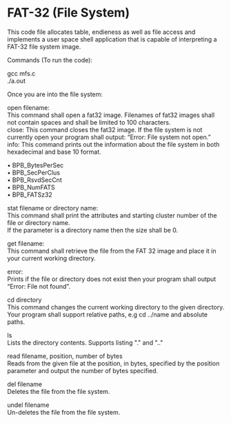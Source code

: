 # FAT-32 (File System)

This code file allocates table, endieness as well as file access and implements a user space shell application that is capable of interpreting a FAT-32 file system image. <br />

Commands (To run the code):

gcc mfs.c <br />
./a.out <br />

Once you are into the file system: <br />

open filename: <br />
This command shall open a fat32 image. Filenames of fat32 images shall not contain spaces and shall be limited to 100 characters.<br />
close: This command closes the fat32 image. If the file system is not currently open your program shall output: “Error: File system not open.” <br /> 
info: This command prints out the information about the file system in both hexadecimal and base 10 format. <br />
  
• BPB_BytesPerSec <br />
• BPB_SecPerClus <br />
• BPB_RsvdSecCnt <br />
• BPB_NumFATS <br />
• BPB_FATSz32 <br />
  
stat filename or directory name: <br />
This command shall print the attributes and starting cluster number of the file or directory name. <br />
If the parameter is a directory name then the size shall be 0. <br />

get filename: <br />
This command shall retrieve the file from the FAT 32 image and place it in your current working directory. <br />

error: <br />
Prints if the file or directory does not exist then your program shall output “Error: File not found”. <br />

cd directory <br />
This command changes the current working directory to the given directory. <br />
Your program shall support relative paths, e.g cd ../name and absolute paths. <br />

ls <br />
Lists the directory contents. Supports listing "." and ".." <br />
  
read filename, position, number of bytes <br />
Reads from the given file at the position, in bytes, specified by the position parameter and output the number of bytes specified. <br />

del filename <br />
Deletes the file from the file system. <br />
  
undel filename <br />
Un-deletes the file from the file system. <br />
